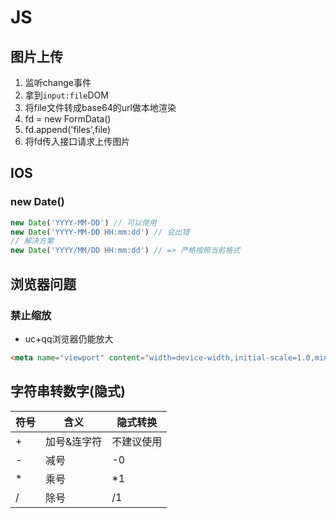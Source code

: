 # JS

## 图片上传
1. 监听change事件
1. 拿到`input:file`DOM
1. 将file文件转成base64的url做本地渲染
1. fd = new FormData()
1. fd.append('files',file)
1. 将fd传入接口请求上传图片
## IOS
### new Date()
```js
new Date('YYYY-MM-DD') // 可以使用
new Date('YYYY-MM-DD HH:mm:dd') // 会出错
// 解决方案
new Date('YYYY/MM/DD HH:mm:dd') // => 严格按照当前格式
```

## 浏览器问题
### 禁止缩放
* uc+qq浏览器仍能放大
```html
<meta name="viewport" content="width=device-width,initial-scale=1.0,minimum-scale=1.0,maximum-scale=1.0,user-scalable=no">
```

## 字符串转数字(隐式)
| 符号 | 含义        | 隐式转换   |
| ---- | ----------- | ---------- |
| +    | 加号&连字符 | 不建议使用 |
| -    | 减号        | -0         |
| *    | 乘号        | *1         |
| /    | 除号        | /1         |

